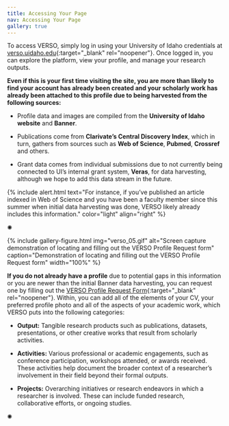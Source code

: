 ```yaml
---
title: Accessing Your Page
nav: Accessing Your Page
gallery: true
---
```


To access VERSO, simply log in using your University of Idaho credentials at [verso.uidaho.edu](verso.uidaho.edu){:target="_blank" rel="noopener"}. Once logged in, you can explore the platform, view your profile, and manage your research outputs. 

**Even if this is your first time visiting the site, you are more than likely to find your account has already been created and your scholarly work has already been attached to this profile due to being harvested from the following sources:**

- Profile data and images are compiled from the **University of Idaho website** and **Banner**.

- Publications come from **Clarivate’s Central Discovery Index**, which in turn, gathers from sources such as **Web of Science**, **Pubmed**, **Crossref** and others.

- Grant data comes from individual submissions due to not currently being connected to UI’s internal grant system, **Veras**, for data harvesting, although we hope to add this data stream in the future.

{% include alert.html text="For instance, if you’ve published an article indexed in Web of Science and you have been a faculty member since this summer when initial data harvesting was done, VERSO likely already includes this information." color="light" align="right" %}

<div class="symbol-container">
    <p class="symbol">&#10042;</p>
</div>

{% include gallery-figure.html img="verso_05.gif" alt="Screen capture demonstration of locating and filling out the VERSO Profile Request form" caption="Demonstration of locating and filling out the VERSO Profile Request form" width="100%" %}

**If you do not already have a profile** due to potential gaps in this information or you are newer than the initial Banner data harvesting, you can request one by filling out the [VERSO Profile Request Form](https://uidaho.co1.qualtrics.com/jfe/form/SV_0rlPakZsYWSG4zc){:target="_blank" rel="noopener"}. Within, you can add all of the elements of your CV, your preferred profile photo and all of the aspects of your academic work, which VERSO puts into the following categories:

- **Output:** Tangible research products such as publications, datasets, presentations, or other creative works that result from scholarly activities.

- **Activities:** Various professional or academic engagements, such as conference participation, workshops attended, or awards received. These activities help document the broader context of a researcher’s involvement in their field beyond their formal outputs.

- **Projects:** Overarching initiatives or research endeavors in which a researcher is involved. These can include funded research, collaborative efforts, or ongoing studies.

<div class="symbol-container">
    <p class="symbol">&#10042;</p>
</div>
